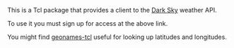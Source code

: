 This is a Tcl package that provides a client to the [Dark
Sky](https://darksky.net/dev) weather API.

To use it you must sign up for access at the above link.

You might find [geonames-tcl](https://github.com/horgh/geonames-tcl) useful
for looking up latitudes and longitudes.
